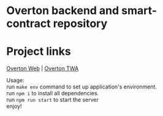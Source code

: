# Overton backend and smart-contract repository
# Project links

[Overton Web](https://overton.netlify.app) | [Overton TWA](https://t.me/overtonAppBot)

Usage:  
run `make env` command to set up application's environment.  
run `npm i` to install all dependencies.  
run `npm run start` to start the server  
enjoy!
